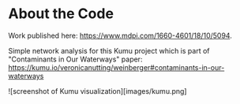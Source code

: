 # About the Code

Work published here: https://www.mdpi.com/1660-4601/18/10/5094.

Simple network analysis for this Kumu project which is part of "Contaminants in Our Waterways" paper:
https://kumu.io/veronicanutting/weinberger#contaminants-in-our-waterways

![screenshot of Kumu visualization][images/kumu.png]